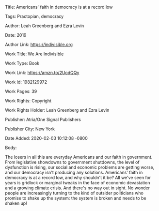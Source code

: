 Title:  Americans' faith in democracy is at a record low

Tags:   Practopian, democracy

Author: Leah Greenberg and Ezra Levin

Date:   2019

Author Link: https://indivisible.org

Work Title: We Are Indivisible

Work Type: Book

Work Link: https://amzn.to/2UodQQy

Work Id: 1982129972

Work Pages: 39

Work Rights: Copyright

Work Rights Holder: Leah Greenberg and Ezra Levin

Publisher: Atria/One Signal Publishers

Publisher City: New York

Date Added: 2020-02-03 10:12:08 -0800

Body: 

The losers in all this are everyday Americans and our faith in government. From legislative showdowns to government shutdowns, the level of dysfunction is rising, our social and economic problems are getting worse, and our democracy isn't producing any solutions. Americans' faith in democracy is at a record low, and why shouldn't it be? All we've seen for years is gridlock or marginal tweaks in the face of economic devastation and a growing climate crisis. And there's no way out in sight. No wonder people are increasingly turning to the kind of outsider politicians who promise to shake up the system: the system is broken and needs to be shaken up!

